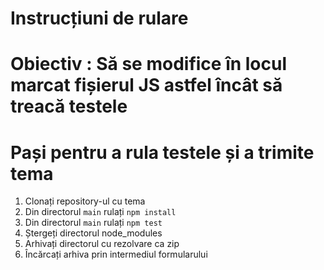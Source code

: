 # Instrucțiuni de rulare

# Obiectiv : Să se modifice în locul marcat fișierul JS astfel încât să treacă testele

# Pași pentru a rula testele și a trimite tema
1. Clonați repository-ul cu tema
2. Din directorul `main` rulați `npm install`
3. Din directorul `main` rulați `npm test`
4. Ștergeți directorul node_modules
5. Arhivați directorul cu rezolvare ca zip
6. Încărcați arhiva prin intermediul formularului
